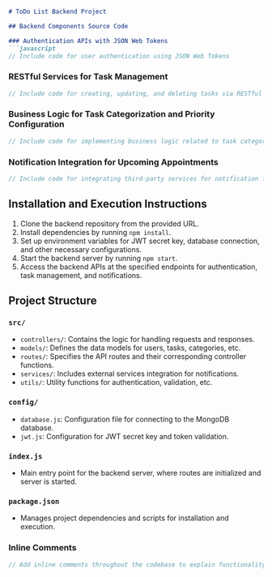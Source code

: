 ```markdown
# ToDo List Backend Project

## Backend Components Source Code

### Authentication APIs with JSON Web Tokens
```javascript
// Include code for user authentication using JSON Web Tokens
```

### RESTful Services for Task Management
```javascript
// Include code for creating, updating, and deleting tasks via RESTful APIs
```

### Business Logic for Task Categorization and Priority Configuration
```javascript
// Include code for implementing business logic related to task categorization and priority setup
```

### Notification Integration for Upcoming Appointments
```javascript
// Include code for integrating third-party services for notification functionalities related to upcoming appointments
```

## Installation and Execution Instructions

1. Clone the backend repository from the provided URL.
2. Install dependencies by running `npm install`.
3. Set up environment variables for JWT secret key, database connection, and other necessary configurations.
4. Start the backend server by running `npm start`.
5. Access the backend APIs at the specified endpoints for authentication, task management, and notifications.

## Project Structure

### `src/`
- `controllers/`: Contains the logic for handling requests and responses.
- `models/`: Defines the data models for users, tasks, categories, etc.
- `routes/`: Specifies the API routes and their corresponding controller functions.
- `services/`: Includes external services integration for notifications.
- `utils/`: Utility functions for authentication, validation, etc.

### `config/`
- `database.js`: Configuration file for connecting to the MongoDB database.
- `jwt.js`: Configuration for JWT secret key and token validation.

### `index.js`
- Main entry point for the backend server, where routes are initialized and server is started.

### `package.json`
- Manages project dependencies and scripts for installation and execution.

### Inline Comments
```javascript
// Add inline comments throughout the codebase to explain functionality, logic, and any important details.
```
```
